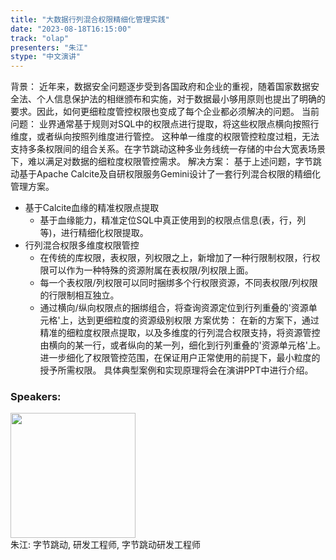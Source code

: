 ```yaml
---
title: "大数据行列混合权限精细化管理实践"
date: "2023-08-18T16:15:00" 
track: "olap"
presenters: "朱江"
stype: "中文演讲"
---
```

背景：
近年来，数据安全问题逐步受到各国政府和企业的重视，随着国家数据安全法、个人信息保护法的相继颁布和实施，对于数据最小够用原则也提出了明确的要求。因此，如何更细粒度管控权限也变成了每个企业都必须解决的问题。
当前问题：
业界通常基于规则对SQL中的权限点进行提取，将这些权限点横向按照行维度，或者纵向按照列维度进行管控。
这种单一维度的权限管控粒度过粗，无法支持多条权限间的组合关系。在字节跳动这种多业务线统一存储的中台大宽表场景下，难以满足对数据的细粒度权限管控需求。
解决方案：
基于上述问题，字节跳动基于Apache Calcite及自研权限服务Gemini设计了一套行列混合权限的精细化管理方案。
- 基于Calcite血缘的精准权限点提取
  - 基于血缘能力，精准定位SQL中真正使用到的权限点信息(表，行，列等)，进行精细化权限提取。
- 行列混合权限多维度权限管控
  - 在传统的库权限，表权限，列权限之上，新增加了一种行限制权限，行权限可以作为一种特殊的资源附属在表权限/列权限上面。
  - 每一个表权限/列权限可以同时捆绑多个行权限资源，不同表权限/列权限的行限制相互独立。
  - 通过横向/纵向权限点的捆绑组合，将查询资源定位到行列重叠的'资源单元格'上，达到更细粒度的资源级别权限
方案优势：
在新的方案下，通过精准的细粒度权限点提取，以及多维度的行列混合权限支持，将资源管控由横向的某一行，或者纵向的某一列，细化到行列重叠的'资源单元格'上。
进一步细化了权限管控范围，在保证用户正常使用的前提下，最小粒度的授予所需权限。
具体典型案例和实现原理将会在演讲PPT中进行介绍。
 ### Speakers: 
 <img src="https://img.bagevent.com/resource/20230612/1933130703705012.jpg" width="200" /><br>朱江: 字节跳动, 研发工程师, 字节跳动研发工程师
 <br><br>